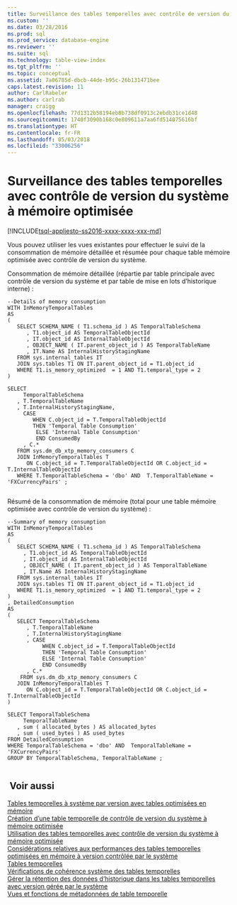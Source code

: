 ```yaml
---
title: Surveillance des tables temporelles avec contrôle de version du système à mémoire optimisée | Microsoft Docs
ms.custom: ''
ms.date: 03/28/2016
ms.prod: sql
ms.prod_service: database-engine
ms.reviewer: ''
ms.suite: sql
ms.technology: table-view-index
ms.tgt_pltfrm: ''
ms.topic: conceptual
ms.assetid: 7a06785d-dbcb-44de-b95c-26b131471bee
caps.latest.revision: 11
author: CarlRabeler
ms.author: carlrab
manager: craigg
ms.openlocfilehash: 77d1312b58194eb8b738df0913c2ebdb31ce1d48
ms.sourcegitcommit: 1740f3090b168c0e809611a7aa6fd514075616bf
ms.translationtype: HT
ms.contentlocale: fr-FR
ms.lasthandoff: 05/03/2018
ms.locfileid: "33006256"
---
```

# <a name="monitoring-memory-optimized-system-versioned-temporal-tables"></a>Surveillance des tables temporelles avec contrôle de version du système à mémoire optimisée
[!INCLUDE[tsql-appliesto-ss2016-xxxx-xxxx-xxx-md](../../includes/tsql-appliesto-ss2016-xxxx-xxxx-xxx-md.md)]

  Vous pouvez utiliser les vues existantes pour effectuer le suivi de la consommation de mémoire détaillée et résumée pour chaque table mémoire optimisée avec contrôle de version du système.  
  
 Consommation de mémoire détaillée (répartie par table principale avec contrôle de version du système et par table de mise en lots d’historique interne) :  
  
```  
--Details of memory consumption   
WITH InMemoryTemporalTables   
AS   
(   
   SELECT SCHEMA_NAME ( T1.schema_id ) AS TemporalTableSchema  
      , T1.object_id AS TemporalTableObjectId  
      , IT.object_id AS InternalTableObjectId  
      , OBJECT_NAME ( IT.parent_object_id ) AS TemporalTableName  
      , IT.Name AS InternalHistoryStagingName   
   FROM sys.internal_tables IT    
   JOIN sys.tables T1 ON IT.parent_object_id = T1.object_id   
   WHERE T1.is_memory_optimized  = 1 AND T1.temporal_type = 2    
)   
  
SELECT   
     TemporalTableSchema  
   , T.TemporalTableName  
   , T.InternalHistoryStagingName,    
     CASE   
        WHEN C.object_id = T.TemporalTableObjectId   
        THEN 'Temporal Table Consumption'   
         ELSE 'Internal Table Consumption'   
         END ConsumedBy  
     , C.*   
   FROM sys.dm_db_xtp_memory_consumers C   
   JOIN InMemoryTemporalTables T   
      ON C.object_id = T.TemporalTableObjectId OR C.object_id = T.InternalTableObjectId   
   WHERE T.TemporalTableSchema = 'dbo' AND  T.TemporalTableName = 'FXCurrencyPairs' ;  
  
```  
  
 Résumé de la consommation de mémoire (total pour une table mémoire optimisée avec contrôle de version du système) :  
  
```  
--Summary of memory consumption   
WITH InMemoryTemporalTables   
AS   
(   
   SELECT SCHEMA_NAME ( T1.schema_id ) AS TemporalTableSchema  
     , T1.object_id AS TemporalTableObjectId  
     , IT.object_id AS InternalTableObjectId  
     , OBJECT_NAME ( IT.parent_object_id ) AS TemporalTableName  
     , IT.Name AS InternalHistoryStagingName   
   FROM sys.internal_tables IT    
   JOIN sys.tables T1 ON IT.parent_object_id = T1.object_id   
   WHERE T1.is_memory_optimized  = 1 AND T1.temporal_type = 2    
)   
, DetailedConsumption   
AS   
(   
   SELECT TemporalTableSchema  
      , T.TemporalTableName  
      , T.InternalHistoryStagingName  
      , CASE   
           WHEN C.object_id = T.TemporalTableObjectId   
           THEN 'Temporal Table Consumption'   
           ELSE 'Internal Table Consumption'   
           END ConsumedBy  
      , C.*   
    FROM sys.dm_db_xtp_memory_consumers C   
   JOIN InMemoryTemporalTables T   
      ON C.object_id = T.TemporalTableObjectId OR C.object_id = T.InternalTableObjectId   
)   
  
SELECT TemporalTableSchema  
     TemporalTableName  
   , sum ( allocated_bytes ) AS allocated_bytes  
   , sum ( used_bytes ) AS used_bytes   
FROM DetailedConsumption   
WHERE TemporalTableSchema = 'dbo' AND  TemporalTableName = 'FXCurrencyPairs'   
GROUP BY TemporalTableSchema, TemporalTableName ;  
  
```  
  
## <a name="see-also"></a> Voir aussi  
 [Tables temporelles à système par version avec tables optimisées en mémoire](../../relational-databases/tables/system-versioned-temporal-tables-with-memory-optimized-tables.md)   
 [Création d’une table temporelle de contrôle de version du système à mémoire optimisée](../../relational-databases/tables/creating-a-memory-optimized-system-versioned-temporal-table.md)   
 [Utilisation des tables temporelles avec contrôle de version du système à mémoire optimisée](../../relational-databases/tables/working-with-memory-optimized-system-versioned-temporal-tables.md)   
 [Considérations relatives aux performances des tables temporelles optimisées en mémoire à version contrôlée par le système](../../relational-databases/tables/memory-optimized-system-versioned-temporal-tables-performance.md)   
 [Tables temporelles](../../relational-databases/tables/temporal-tables.md)   
 [Vérifications de cohérence système des tables temporelles](../../relational-databases/tables/temporal-table-system-consistency-checks.md)   
 [Gérer la rétention des données d’historique dans les tables temporelles avec version gérée par le système](../../relational-databases/tables/manage-retention-of-historical-data-in-system-versioned-temporal-tables.md)   
 [Vues et fonctions de métadonnées de table temporelle](../../relational-databases/tables/temporal-table-metadata-views-and-functions.md)  
  
  
